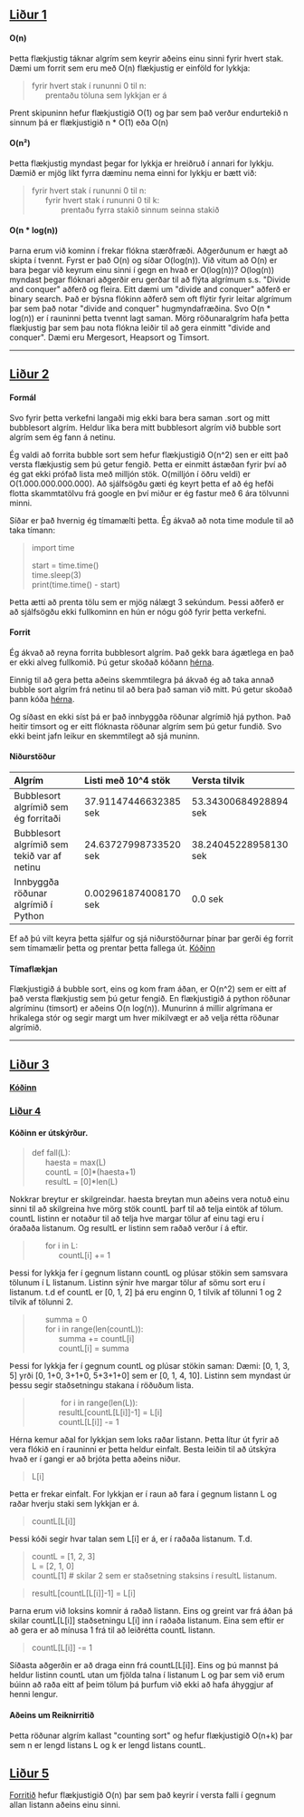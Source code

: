 ## <ins>Liður 1</ins>
#### O(n)
Þetta flækjustig táknar algrím sem keyrir aðeins einu sinni fyrir hvert stak. Dæmi um forrit sem eru með O(n) flækjustig er einföld for lykkja:

> fyrir hvert stak í rununni 0 til n: <br>
> &nbsp;&nbsp;&nbsp;&nbsp;&nbsp;&nbsp;prentaðu töluna sem lykkjan er á

Prent skipuninn hefur flækjustigið O(1) og þar sem það verður endurtekið n sinnum þá er flækjustigið n * O(1) eða O(n)

#### O(n²)

Þetta flækjustig myndast þegar for lykkja er hreiðruð í annari for lykkju. Dæmið er mjög líkt fyrra dæminu nema einni for lykkju er bætt við:

> fyrir hvert stak í rununni 0 til n:<br>
> &nbsp;&nbsp;&nbsp;&nbsp;&nbsp;&nbsp;fyrir hvert stak í rununni 0 til k:<br>
> &nbsp;&nbsp;&nbsp;&nbsp;&nbsp;&nbsp;&nbsp;&nbsp;&nbsp;&nbsp;&nbsp;&nbsp; prentaðu fyrra stakið sinnum seinna stakið

#### O(n * log(n))
Þarna erum við kominn í frekar flókna stærðfræði. Aðgerðunum er hægt að skipta í tvennt. Fyrst er það O(n) og síðar O(log(n)). Við vitum að O(n) er bara þegar við keyrum einu sinni í gegn en hvað er O(log(n))? O(log(n)) myndast þegar flóknari aðgerðir eru gerðar til að flýta algrímum s.s. "Divide and conquer" aðferð og fleira. Eitt dæmi um "divide and conquer" aðferð er binary search. Það er býsna flókinn aðferð sem oft flýtir fyrir leitar algrímum þar sem það notar "divide and conquer" hugmyndafræðina. Svo O(n * log(n)) er í rauninni þetta tvennt lagt saman. Mörg röðunaralgrím hafa þetta flækjustig þar sem þau nota flókna leiðir til að gera einmitt "divide and conquer". Dæmi eru Mergesort, Heapsort og Timsort.

----

## <ins>Liður 2</ins>

#### Formál
Svo fyrir þetta verkefni langaði mig ekki bara bera saman .sort og mitt bubblesort algrím. Heldur líka bera mitt bubblesort algrím við bubble sort algrím sem ég fann á netinu. 

Ég valdi að forrita bubble sort sem hefur flækjustigið O(n^2) sen er eitt það versta flækjustig sem þú getur fengið. Þetta er einmitt ástæðan fyrir því að ég gat ekki prófað lista með milljón stök. O(milljón í öðru veldi) er O(1.000.000.000.000). Að sjálfsögðu gæti ég keyrt þetta ef að ég hefði flotta skammtatölvu frá google en því miður er ég fastur með 6 ára tölvunni minni. 


Síðar er það hvernig ég tímamælti þetta. Ég ákvað að nota time module til að taka tímann:
> import time
>
> start = time.time()<br>
> time.sleep(3)<br>
> print(time.time() - start)

Þetta ætti að prenta tölu sem er mjög nálægt 3 sekúndum. Þessi aðferð er að sjálfsögðu ekki fullkominn en hún er nógu góð fyrir þetta verkefni.

#### Forrit 

Ég ákvað að reyna forrita bubblesort algrím. Það gekk bara ágætlega en það er ekki alveg fullkomið. Þú getur skoðað kóðann [hérna](https://github.com/Gummy27/Forritun/blob/master/Onn-4/Reiknirrit/Skilaverkefni_3/myBubbleSort.py).

Einnig til að gera þetta aðeins skemmtilegra þá ákvað ég að taka annað bubble sort algrím frá netinu til að bera það saman við mitt. Þú getur skoðað þann kóða [hérna](https://github.com/Gummy27/Forritun/blob/master/Onn-4/Reiknirrit/Skilaverkefni_3/netBubbleSort.py).

Og síðast en ekki síst þá er það innbyggða röðunar algrímið hjá python. Það heitir timsort og er eitt flóknasta röðunar algrím sem þú getur fundið. Svo ekki beint jafn leikur en skemmtilegt að sjá muninn.

#### Niðurstöður

|           Algrím                            | Listi með 10^4 stök | Versta tilvik | 
|:--------------------------------------------|:-----------------------------|:-------------|
| Bubblesort algrímið sem ég forritaði        | 37.91147446632385 sek   | 53.34300684928894 sek |   
| Bubblesort algrímið sem tekið var af netinu | 24.63727998733520 sek  | 38.24045228958130 sek |
| Innbyggða röðunar algrímið í Python         |  0.002961874008170 sek  | 0.0 sek|

Ef að þú vilt keyra þetta sjálfur og sjá niðurstöðurnar þínar þar gerði ég forrit sem tímamælir þetta og prentar þetta fallega út. [Kóðinn](https://github.com/Gummy27/Forritun/blob/master/Onn-4/Reiknirrit/Skilaverkefni_3/lidur_2.py)

#### Tímaflækjan
Flækjustigið á bubble sort, eins og kom fram áðan, er O(n^2) sem er eitt af það versta flækjustig sem þú getur fengið. En flækjustigið á python röðunar algríminu (timsort) er aðeins O(n log(n)). Munurinn á millir algrímana er hrikalega stór og segir margt um hver mikilvægt er að velja rétta röðunar algrímið.

----

## <ins>Liður 3</ins>

#### [Kóðinn](https://github.com/Gummy27/Forritun/blob/master/Onn-4/Reiknirrit/Skilaverkefni_3/lidur_3.py)

### <ins>Liður 4</ins>
#### Kóðinn er útskýrður.
> def fall(L):<br>
> &nbsp;&nbsp;&nbsp;&nbsp;&nbsp;&nbsp;haesta = max(L)<br>
> &nbsp;&nbsp;&nbsp;&nbsp;&nbsp;&nbsp;countL = [0]*(haesta+1)<br>
> &nbsp;&nbsp;&nbsp;&nbsp;&nbsp;&nbsp;resultL = [0]*len(L)
>  

Nokkrar breytur er skilgreindar. haesta breytan mun aðeins vera notuð einu sinni til að skilgreina hve mörg stök countL þarf til að telja eintök af tölum. countL listinn er notaður til að telja hve margar tölur af einu tagi eru í óraðaða listanum. Og resultL er listinn sem raðað verður í á eftir.

> &nbsp;&nbsp;&nbsp;&nbsp;&nbsp;&nbsp;for i in L:<br>
> &nbsp;&nbsp;&nbsp;&nbsp;&nbsp;&nbsp;&nbsp;&nbsp;&nbsp;&nbsp;&nbsp;&nbsp;countL[i] += 1
>  
Þessi for lykkja fer í gegnum listann countL og plúsar stökin sem samsvara tölunum í L listanum. Listinn sýnir hve margar tölur af sömu sort eru í listanum. t.d ef countL er [0, 1, 2] þá eru enginn 0, 1 tilvik af tölunni 1 og 2 tilvik af tölunni 2.

> &nbsp;&nbsp;&nbsp;&nbsp;&nbsp;&nbsp;summa = 0<br>
> &nbsp;&nbsp;&nbsp;&nbsp;&nbsp;&nbsp;for i in range(len(countL)):<br>
> &nbsp;&nbsp;&nbsp;&nbsp;&nbsp;&nbsp;&nbsp;&nbsp;&nbsp;&nbsp;&nbsp;&nbsp;summa += countL[i]<br>
> &nbsp;&nbsp;&nbsp;&nbsp;&nbsp;&nbsp;&nbsp;&nbsp;&nbsp;&nbsp;&nbsp;&nbsp;countL[i] = summa

Þessi for lykkja fer í gegnum countL og plúsar stökin saman: 
Dæmi:
[0, 1, 3, 5] yrði [0, 1+0, 3+1+0, 5+3+1+0] sem er [0, 1, 4, 10]. 
Listinn sem myndast úr þessu segir staðsetningu stakana í röðuðum lista. 

> &nbsp;&nbsp;&nbsp;&nbsp;&nbsp;&nbsp;
> &nbsp;&nbsp;&nbsp;&nbsp;&nbsp;&nbsp;for i in range(len(L)):<br>
> &nbsp;&nbsp;&nbsp;&nbsp;&nbsp;&nbsp;&nbsp;&nbsp;&nbsp;&nbsp;&nbsp;&nbsp;resultL[countL[L[i]]-1] = L[i]<br>
> &nbsp;&nbsp;&nbsp;&nbsp;&nbsp;&nbsp;&nbsp;&nbsp;&nbsp;&nbsp;&nbsp;&nbsp;countL[L[i]] -= 1
>  
Hérna kemur aðal for lykkjan sem loks raðar listann. Þetta lítur út fyrir að vera flókið en í rauninni er þetta heldur einfalt. Besta leiðin til að útskýra hvað er í gangi er að brjóta þetta aðeins niður. 

> L[i]

Þetta er frekar einfalt. For lykkjan er í raun að fara í gegnum listann L og raðar hverju staki sem lykkjan er á. 

> countL[L[i]]

Þessi kóði segir hvar talan sem L[i] er á, er í raðaða listanum. T.d.

> countL = [1, 2, 3]<br>
> L = [2, 1, 0]<br>
> countL[1] # skilar 2 sem er staðsetning staksins í resultL listanum.

> resultL[countL[L[i]]-1] = L[i]

Þarna erum við loksins komnir á raðað listann. Eins og greint var frá áðan þá skilar countL[L[i]] staðsetningu L[i] inn í raðaða listanum. Eina sem eftir er að gera er að mínusa 1 frá til að leiðrétta countL listann. 

> countL[L[i]] -= 1

Síðasta aðgerðin er að draga einn frá countL[L[i]]. Eins og þú mannst þá heldur listinn countL utan um fjölda talna í listanum L og þar sem við erum búinn að raða eitt af þeim tölum þá þurfum við ekki að hafa áhyggjur af henni lengur. 

#### Aðeins um Reiknirritið

Þetta röðunar algrím kallast "counting sort" og hefur flækjustigið O(n+k) þar sem n er lengd listans L og k er lengd listans countL. 

## <ins>Liður 5</ins>
[Forritið](https://github.com/Gummy27/Forritun/blob/master/Onn-4/Reiknirrit/Skilaverkefni_3/lidur_5.py) hefur flækjustigið O(n) þar sem það keyrir í versta falli í gegnum allan listann aðeins einu sinni.
